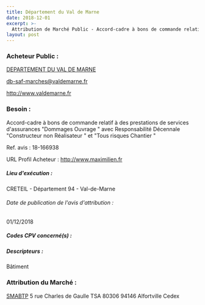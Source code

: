 ```yaml
---
title: Département du Val de Marne
date: 2018-12-01
excerpt: >-
  Attribution de Marché Public - Accord-cadre à bons de commande relatif à des prestations de services d'assurances "Dommages Ouvrage " avec Responsabilité Décennale "Constructeur non Réalisateur " et "Tou
layout: post
---
```


### Acheteur Public : 
<a href="/acheteur-137/siren-229400288"> DEPARTEMENT DU VAL DE MARNE</a><br/>



db-saf-marches@valdemarne.fr


http://www.valdemarne.fr
### Besoin :

Accord-cadre à bons de commande relatif à des prestations de services d'assurances "Dommages Ouvrage " avec Responsabilité Décennale "Constructeur non Réalisateur " et "Tous risques Chantier "

Ref. avis : 18-166938

URL Profil Acheteur : http://www.maximilien.fr

##### Lieu d'exécution :

CRETEIL - Département 94 - Val-de-Marne

###### Date de publication de l'avis d'attribution : 
01/12/2018

##### Codes CPV concerné(s) :

##### Descripteurs :
Bâtiment <br/>

### Attribution du Marché :
<a href="/entreprise-574/siren-775684764"> SMABTP</a>    5 rue Charles de Gaulle TSA 80306 94146 Alfortville Cedex <br/>
